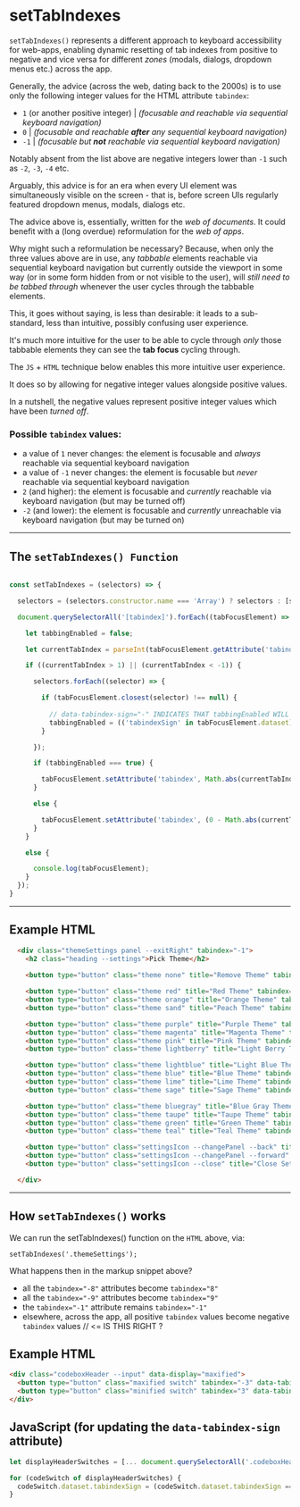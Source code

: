 # setTabIndexes
`setTabIndexes()` represents a different approach to keyboard accessibility for web-apps, enabling dynamic resetting of tab indexes from positive to negative and vice versa for different *zones* (modals, dialogs, dropdown menus etc.) across the app.

Generally, the advice (across the web, dating back to the 2000s) is to use only the following integer values for the HTML attribute `tabindex`:

 - `1` (or another positive integer) | *(focusable and reachable via sequential keyboard navigation)*
 - `0` | *(focusable and reachable **after** any sequential keyboard navigation)*
 - `-1` | *(focusable but **not** reachable via sequential keyboard navigation)*

Notably absent from the list above are negative integers lower than `-1` such as `-2`, `-3`, `-4` etc.

Arguably, this advice is for an era when every UI element was simultaneously visible on the screen - that is, before screen UIs regularly featured dropdown menus, modals, dialogs etc.

The advice above is, essentially, written for the _web of documents_. It could benefit with a (long overdue) reformulation for the _web of apps_.

Why might such a reformulation be necessary? Because, when only the three values above are in use, any *tabbable* elements reachable via sequential keyboard navigation but currently outside the viewport in some way (or in some form hidden from or not visible to the user), will _still need to be tabbed through_ whenever the user cycles through the tabbable elements.

This, it goes without saying, is less than desirable: it leads to a sub-standard, less than intuitive, possibly confusing user experience. 

It's much more intuitive for the user to be able to cycle through _only_ those tabbable elements they can see the **tab focus** cycling through.

The `JS` + `HTML` technique below enables this more intuitive user experience.

It does so by allowing for negative integer values alongside positive values.

In a nutshell, the negative values represent positive integer values which have been *turned off*.


### Possible `tabindex` values:

 - a value of `1` never changes: the element is focusable and *always* reachable via sequential keyboard navigation
 - a value of `-1` never changes: the element is focusable but *never* reachable via sequential keyboard navigation
 - `2` (and higher): the element is focusable and *currently* reachable via keyboard navigation (but may be turned off)
 - `-2` (and lower): the element is focusable and *currently* unreachable via keyboard navigation (but may be turned on)

______

## The `setTabIndexes() Function`

```js

const setTabIndexes = (selectors) => {

  selectors = (selectors.constructor.name === 'Array') ? selectors : [selectors];

  document.querySelectorAll('[tabindex]').forEach((tabFocusElement) => {

    let tabbingEnabled = false;

    let currentTabIndex = parseInt(tabFocusElement.getAttribute('tabindex'));

    if ((currentTabIndex > 1) || (currentTabIndex < -1)) {

      selectors.forEach((selector) => {

        if (tabFocusElement.closest(selector) !== null) {
        
          // data-tabindex-sign="-" INDICATES THAT tabbingEnabled WILL BE SET TO false ON AN ELEMENT WHERE IT WOULD NORMALLY BE SET TO true
          tabbingEnabled = (('tabindexSign' in tabFocusElement.dataset) && (tabFocusElement.dataset.tabindexSign === '-')) ? false : true;
        }

      });

      if (tabbingEnabled === true) {

        tabFocusElement.setAttribute('tabindex', Math.abs(currentTabIndex));
      }

      else {

        tabFocusElement.setAttribute('tabindex', (0 - Math.abs(currentTabIndex)));
      }
    }

    else {

      console.log(tabFocusElement);
    }
  });
}

```

_______

## Example HTML

```html
  <div class="themeSettings panel --exitRight" tabindex="-1">
    <h2 class="heading --settings">Pick Theme</h2>
    
    <button type="button" class="theme none" title="Remove Theme" tabindex="-8"></button>

    <button type="button" class="theme red" title="Red Theme" tabindex="-8"></button>
    <button type="button" class="theme orange" title="Orange Theme" tabindex="-8"></button>
    <button type="button" class="theme sand" title="Peach Theme" tabindex="-8"></button>

    <button type="button" class="theme purple" title="Purple Theme" tabindex="-8"></button>
    <button type="button" class="theme magenta" title="Magenta Theme" tabindex="-8"></button>
    <button type="button" class="theme pink" title="Pink Theme" tabindex="-8"></button>
    <button type="button" class="theme lightberry" title="Light Berry Theme" tabindex="-8"></button>

    <button type="button" class="theme lightblue" title="Light Blue Theme" tabindex="-8"></button>
    <button type="button" class="theme blue" title="Blue Theme" tabindex="-8"></button>
    <button type="button" class="theme lime" title="Lime Theme" tabindex="-8"></button>
    <button type="button" class="theme sage" title="Sage Theme" tabindex="-8"></button>

    <button type="button" class="theme bluegray" title="Blue Gray Theme" tabindex="-8"></button>
    <button type="button" class="theme taupe" title="Taupe Theme" tabindex="-8"></button>
    <button type="button" class="theme green" title="Green Theme" tabindex="-8"></button>
    <button type="button" class="theme teal" title="Teal Theme" tabindex="-8"></button>

    <button type="button" class="settingsIcon --changePanel --back" title="Back to Previous Panel" tabindex="-9"></button>
    <button type="button" class="settingsIcon --changePanel --forward" title="Forward to Next Panel" tabindex="-9"></button>
    <button type="button" class="settingsIcon --close" title="Close Settings" tabindex="-9"></button>

  </div>
```
______

## How `setTabIndexes()` works

We can run the setTabIndexes() function on the `HTML` above, via:

    setTabIndexes('.themeSettings');

What happens then in the markup snippet above?

 - all the `tabindex="-8"` attributes become `tabindex="8"`
 - all the `tabindex="-9"` attributes become `tabindex="9"`
 - the `tabindex="-1"` attribute remains `tabindex="-1"`
 - elsewhere, across the app, all positive `tabindex` values become negative `tabindex` values // <= IS THIS RIGHT ?


## Example HTML

```html
<div class="codeboxHeader --input" data-display="maxified">
  <button type="button" class="maxified switch" tabindex="-3" data-tabindex-sign="-">Maxified</button>
  <button type="button" class="minified switch" tabindex="3" data-tabindex-sign="+">Minified</button>
</div>
```

## JavaScript (for updating the `data-tabindex-sign` attribute)
```js
let displayHeaderSwitches = [... document.querySelectorAll('.codeboxHeader .switch')];

for (codeSwitch of displayHeaderSwitches) {
  codeSwitch.dataset.tabindexSign = (codeSwitch.dataset.tabindexSign === '-') ? '+' : '-';
}
```
